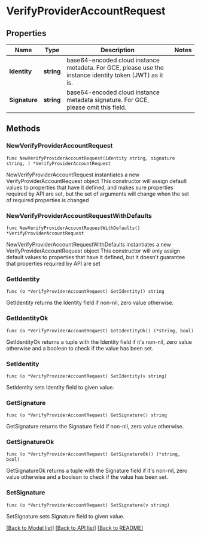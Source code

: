 # VerifyProviderAccountRequest

## Properties

Name | Type | Description | Notes
------------ | ------------- | ------------- | -------------
**Identity** | **string** | base64-encoded cloud instance metadata. For GCE, please use the instance identity token (JWT) as it is. | 
**Signature** | **string** | base64-encoded cloud instance metadata signature. For GCE, please omit this field. | 

## Methods

### NewVerifyProviderAccountRequest

`func NewVerifyProviderAccountRequest(identity string, signature string, ) *VerifyProviderAccountRequest`

NewVerifyProviderAccountRequest instantiates a new VerifyProviderAccountRequest object
This constructor will assign default values to properties that have it defined,
and makes sure properties required by API are set, but the set of arguments
will change when the set of required properties is changed

### NewVerifyProviderAccountRequestWithDefaults

`func NewVerifyProviderAccountRequestWithDefaults() *VerifyProviderAccountRequest`

NewVerifyProviderAccountRequestWithDefaults instantiates a new VerifyProviderAccountRequest object
This constructor will only assign default values to properties that have it defined,
but it doesn't guarantee that properties required by API are set

### GetIdentity

`func (o *VerifyProviderAccountRequest) GetIdentity() string`

GetIdentity returns the Identity field if non-nil, zero value otherwise.

### GetIdentityOk

`func (o *VerifyProviderAccountRequest) GetIdentityOk() (*string, bool)`

GetIdentityOk returns a tuple with the Identity field if it's non-nil, zero value otherwise
and a boolean to check if the value has been set.

### SetIdentity

`func (o *VerifyProviderAccountRequest) SetIdentity(v string)`

SetIdentity sets Identity field to given value.


### GetSignature

`func (o *VerifyProviderAccountRequest) GetSignature() string`

GetSignature returns the Signature field if non-nil, zero value otherwise.

### GetSignatureOk

`func (o *VerifyProviderAccountRequest) GetSignatureOk() (*string, bool)`

GetSignatureOk returns a tuple with the Signature field if it's non-nil, zero value otherwise
and a boolean to check if the value has been set.

### SetSignature

`func (o *VerifyProviderAccountRequest) SetSignature(v string)`

SetSignature sets Signature field to given value.



[[Back to Model list]](../README.md#documentation-for-models) [[Back to API list]](../README.md#documentation-for-api-endpoints) [[Back to README]](../README.md)


